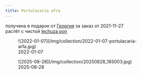 ```yaml
---
title: Portulacaria afra
---
```

получена в подарок от [Георгия](/growing/personalies/aristov.md) за заказ от 2021-11-27  
растёт с чистой [lechuza pon](/growing/substrat/lechuza-pon.md)  

<figure>
    ![2022-01-07](/img/collection/2022-01-07-portulacaria-arfa.jpg)  
    <figcaption>2022-01-07</figcaption>
</figure>

<figure>
    ![2025-08-28](/img/collection/20250828_165003.jpg)  
    <figcaption>2025-08-28</figcaption>
</figure>
